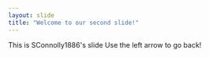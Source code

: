 ```yaml
---
layout: slide
title: "Welcome to our second slide!"
---
```

This is SConnolly1886's slide
Use the left arrow to go back!
